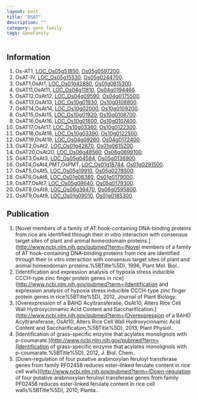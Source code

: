 ```yaml
---
layout: post
title: "OSAT"
description: ""
category: gene family
tags: GeneFamily
---
```


## Information
1. Os-AT1, [LOC_Os05g51850](http://rice.plantbiology.msu.edu/cgi-bin/ORF_infopage.cgi?orf=LOC_Os05g51850), [Os05g0597200](http://rapdb.dna.affrc.go.jp/viewer/gbrowse_details/irgsp1?name=Os05g0597200).
2. OsAT-IV, [LOC_Os05g15530](http://rice.plantbiology.msu.edu/cgi-bin/ORF_infopage.cgi?orf=LOC_Os05g15530), [Os05g0244700](http://rapdb.dna.affrc.go.jp/viewer/gbrowse_details/irgsp1?name=Os05g0244700).
3. OsAT1,OsAt1, [LOC_Os01g42880](http://rice.plantbiology.msu.edu/cgi-bin/ORF_infopage.cgi?orf=LOC_Os01g42880), [Os01g0615300](http://rapdb.dna.affrc.go.jp/viewer/gbrowse_details/irgsp1?name=Os01g0615300).
4. OsAT11,OsAt11, [LOC_Os04g11810](http://rice.plantbiology.msu.edu/cgi-bin/ORF_infopage.cgi?orf=LOC_Os04g11810), [Os04g0194466](http://rapdb.dna.affrc.go.jp/viewer/gbrowse_details/irgsp1?name=Os04g0194466).
5. OsAT12,OsAt12, [LOC_Os04g09590](http://rice.plantbiology.msu.edu/cgi-bin/ORF_infopage.cgi?orf=LOC_Os04g09590), [Os04g0175500](http://rapdb.dna.affrc.go.jp/viewer/gbrowse_details/irgsp1?name=Os04g0175500).
6. OsAT13,OsAt13, [LOC_Os10g01930](http://rice.plantbiology.msu.edu/cgi-bin/ORF_infopage.cgi?orf=LOC_Os10g01930), [Os10g0108800](http://rapdb.dna.affrc.go.jp/viewer/gbrowse_details/irgsp1?name=Os10g0108800).
7. OsAT14,OsAt14, [LOC_Os10g02000](http://rice.plantbiology.msu.edu/cgi-bin/ORF_infopage.cgi?orf=LOC_Os10g02000), [Os10g0109200](http://rapdb.dna.affrc.go.jp/viewer/gbrowse_details/irgsp1?name=Os10g0109200).
8. OsAT15,OsAt15, [LOC_Os10g01920](http://rice.plantbiology.msu.edu/cgi-bin/ORF_infopage.cgi?orf=LOC_Os10g01920), [Os10g0108700](http://rapdb.dna.affrc.go.jp/viewer/gbrowse_details/irgsp1?name=Os10g0108700).
9. OsAT16,OsAt16, [LOC_Os10g01800](http://rice.plantbiology.msu.edu/cgi-bin/ORF_infopage.cgi?orf=LOC_Os10g01800), [Os10g0107400](http://rapdb.dna.affrc.go.jp/viewer/gbrowse_details/irgsp1?name=Os10g0107400).
10. OsAT17,OsAt17, [LOC_Os10g03360](http://rice.plantbiology.msu.edu/cgi-bin/ORF_infopage.cgi?orf=LOC_Os10g03360), [Os10g0122300](http://rapdb.dna.affrc.go.jp/viewer/gbrowse_details/irgsp1?name=Os10g0122300).
11. OsAT18,OsAt18, [LOC_Os10g03390](http://rice.plantbiology.msu.edu/cgi-bin/ORF_infopage.cgi?orf=LOC_Os10g03390), [Os10g0122500](http://rapdb.dna.affrc.go.jp/viewer/gbrowse_details/irgsp1?name=Os10g0122500).
12. OsAT19,OsAt19, [LOC_Os04g09260](http://rice.plantbiology.msu.edu/cgi-bin/ORF_infopage.cgi?orf=LOC_Os04g09260), [Os04g0172400](http://rapdb.dna.affrc.go.jp/viewer/gbrowse_details/irgsp1?name=Os04g0172400).
13. OsAT2,OsAt2, [LOC_Os01g42870](http://rice.plantbiology.msu.edu/cgi-bin/ORF_infopage.cgi?orf=LOC_Os01g42870), [Os01g0615200](http://rapdb.dna.affrc.go.jp/viewer/gbrowse_details/irgsp1?name=Os01g0615200).
14. OsAT20,OsAt20, [LOC_Os06g48560](http://rice.plantbiology.msu.edu/cgi-bin/ORF_infopage.cgi?orf=LOC_Os06g48560), [Os06g0699100](http://rapdb.dna.affrc.go.jp/viewer/gbrowse_details/irgsp1?name=Os06g0699100).
15. OsAT3,OsAt3, [LOC_Os05g04584](http://rice.plantbiology.msu.edu/cgi-bin/ORF_infopage.cgi?orf=LOC_Os05g04584), [Os05g0136900](http://rapdb.dna.affrc.go.jp/viewer/gbrowse_details/irgsp1?name=Os05g0136900).
16. OsAT4,OsAt4,PMT,OsPMT, [LOC_Os01g18744](http://rice.plantbiology.msu.edu/cgi-bin/ORF_infopage.cgi?orf=LOC_Os01g18744), [Os01g0291500](http://rapdb.dna.affrc.go.jp/viewer/gbrowse_details/irgsp1?name=Os01g0291500).
17. OsAT5,OsAt5, [LOC_Os05g19910](http://rice.plantbiology.msu.edu/cgi-bin/ORF_infopage.cgi?orf=LOC_Os05g19910), [Os05g0278500](http://rapdb.dna.affrc.go.jp/viewer/gbrowse_details/irgsp1?name=Os05g0278500).
18. OsAT6,OsAt6, [LOC_Os01g08380](http://rice.plantbiology.msu.edu/cgi-bin/ORF_infopage.cgi?orf=LOC_Os01g08380), [Os01g0179000](http://rapdb.dna.affrc.go.jp/viewer/gbrowse_details/irgsp1?name=Os01g0179000).
19. OsAT7,OsAt7, [LOC_Os05g08640](http://rice.plantbiology.msu.edu/cgi-bin/ORF_infopage.cgi?orf=LOC_Os05g08640), [Os05g0179300](http://rapdb.dna.affrc.go.jp/viewer/gbrowse_details/irgsp1?name=Os05g0179300).
20. OsAT8,OsAt8, [LOC_Os06g39470](http://rice.plantbiology.msu.edu/cgi-bin/ORF_infopage.cgi?orf=LOC_Os06g39470), [Os06g0595800](http://rapdb.dna.affrc.go.jp/viewer/gbrowse_details/irgsp1?name=Os06g0595800).
21. OsAT9,OsAt9, [LOC_Os01g09010](http://rice.plantbiology.msu.edu/cgi-bin/ORF_infopage.cgi?orf=LOC_Os01g09010), [Os01g0185300](http://rapdb.dna.affrc.go.jp/viewer/gbrowse_details/irgsp1?name=Os01g0185300).

## Publication
1. [Novel members of a family of AT hook-containing DNA-binding proteins from rice are identified through their in vitro interaction with consensus target sites of plant and animal homeodomain proteins.](http://www.ncbi.nlm.nih.gov/pubmed?term=(Novel members of a family of AT hook-containing DNA-binding proteins from rice are identified through their in vitro interaction with consensus target sites of plant and animal homeodomain proteins.%5BTitle%5D), 1996, Plant Mol. Biol..
2. [Identification and expression analysis of hypoxia stress inducible CCCH-type zinc finger protein genes in rice](http://www.ncbi.nlm.nih.gov/pubmed?term=(Identification and expression analysis of hypoxia stress inducible CCCH-type zinc finger protein genes in rice%5BTitle%5D), 2012, Journal of Plant Biology.
3. [Overexpression of a BAHD Acyltransferase, OsAt10, Alters Rice Cell Wall Hydroxycinnamic Acid Content and Saccharification.](http://www.ncbi.nlm.nih.gov/pubmed?term=(Overexpression of a BAHD Acyltransferase, OsAt10, Alters Rice Cell Wall Hydroxycinnamic Acid Content and Saccharification.%5BTitle%5D), 2013, Plant Physiol..
4. [Identification of grass-specific enzyme that acylates monolignols with p-coumarate.](http://www.ncbi.nlm.nih.gov/pubmed?term=(Identification of grass-specific enzyme that acylates monolignols with p-coumarate.%5BTitle%5D), 2012, J. Biol. Chem..
5. [Down-regulation of four putative arabinoxylan feruloyl transferase genes from family PF02458 reduces ester-linked ferulate content in rice cell walls](http://www.ncbi.nlm.nih.gov/pubmed?term=(Down-regulation of four putative arabinoxylan feruloyl transferase genes from family PF02458 reduces ester-linked ferulate content in rice cell walls%5BTitle%5D), 2010, Planta..



